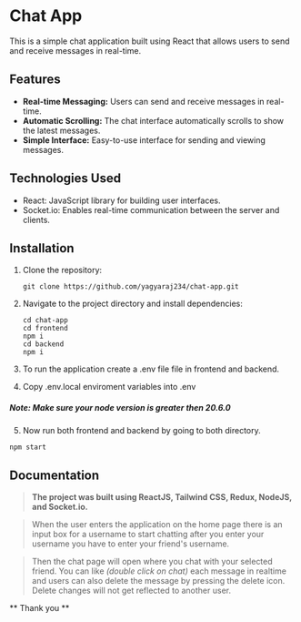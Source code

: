 # Chat App

This is a simple chat application built using React that allows users to send and receive messages in real-time.

## Features

- **Real-time Messaging:** Users can send and receive messages in real-time.
- **Automatic Scrolling:** The chat interface automatically scrolls to show the latest messages.
- **Simple Interface:** Easy-to-use interface for sending and viewing messages.

## Technologies Used

- React: JavaScript library for building user interfaces.
- Socket.io: Enables real-time communication between the server and clients.

## Installation

1. Clone the repository:

   ```
   git clone https://github.com/yagyaraj234/chat-app.git
   ```

2. Navigate to the project directory and install dependencies:
   ```
   cd chat-app
   cd frontend
   npm i
   cd backend
   npm i
   ```
3. To run the application create a .env file file in frontend and backend.

4. Copy .env.local enviroment variables into .env

##### Note: Make sure your node version is greater then 20.6.0

5. Now run both frontend and backend by going to both directory.

```
npm start
```

## Documentation

> **The project was built using ReactJS, Tailwind CSS, Redux, NodeJS, and Socket.io.**

> When the user enters the application on the home page there is an input box for a username to start chatting after you enter your username you have to enter your friend's username.

> Then the chat page will open where you chat with your selected friend. You can like _(double click on chat)_ each message in realtime and users can also delete the message by pressing the delete icon. Delete changes will not get reflected to another user.

** Thank you **

